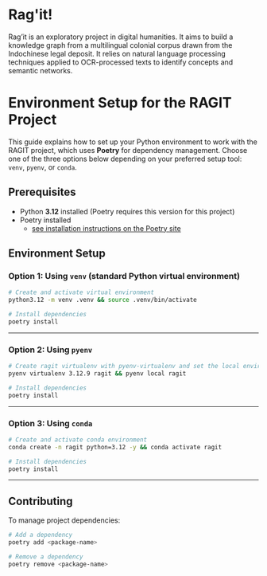 # Rag'it!

Rag’it is an exploratory project in digital humanities. It aims to build a knowledge graph from a multilingual colonial corpus drawn from the Indochinese legal deposit. It relies on natural language processing techniques applied to OCR-processed texts to identify concepts and semantic networks.

# Environment Setup for the RAGIT Project

This guide explains how to set up your Python environment to work with the RAGIT project, which uses **Poetry** for dependency management. Choose one of the three options below depending on your preferred setup tool: `venv`, `pyenv`, or `conda`.

## Prerequisites

- Python **3.12** installed (Poetry requires this version for this project)
- Poetry installed
  - [see installation instructions on the Poetry site](https://python-poetry.org/docs/#installation)

## Environment Setup
### Option 1: Using `venv` (standard Python virtual environment)

```bash
# Create and activate virtual environment
python3.12 -m venv .venv && source .venv/bin/activate

# Install dependencies
poetry install
```

---

### Option 2: Using `pyenv`

```bash
# Create ragit virtualenv with pyenv-virtualenv and set the local environment
pyenv virtualenv 3.12.9 ragit && pyenv local ragit

# Install dependencies
poetry install
```

---

### Option 3: Using `conda`

```bash
# Create and activate conda environment
conda create -n ragit python=3.12 -y && conda activate ragit

# Install dependencies
poetry install
```

---

## Contributing

To manage project dependencies:

```bash
# Add a dependency
poetry add <package-name>

# Remove a dependency
poetry remove <package-name>
```
